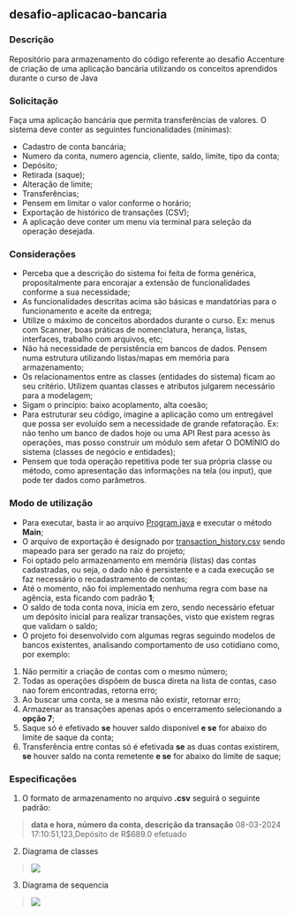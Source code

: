 ## desafio-aplicacao-bancaria
### Descrição
Repositório para armazenamento do código referente ao desafio Accenture de criação de uma aplicação bancária utilizando os conceitos aprendidos durante o curso de Java



### Solicitação
Faça uma aplicação bancária que permita transferências de valores. O sistema deve conter as seguintes funcionalidades (mínimas):

- Cadastro de conta bancária;
- Numero da conta, numero agencia, cliente, saldo, limite, tipo da conta;
- Depósito;
- Retirada (saque);
- Alteração de limite;
- Transferências;
- Pensem em limitar o valor conforme o horário;
- Exportação de histórico de transações (CSV);
- A aplicação deve conter um menu via terminal para seleção da operação desejada.

### Considerações
- Perceba que a descrição do sistema foi feita de forma genérica, propositalmente para encorajar a extensão de funcionalidades conforme a sua necessidade;
- As funcionalidades descritas acima são básicas e mandatórias para o funcionamento e aceite da entrega;
- Utilize o máximo de conceitos abordados durante o curso. Ex: menus com Scanner, boas práticas de nomenclatura, herança, listas, interfaces, trabalho com arquivos, etc;
- Não há necessidade de persistência em bancos de dados. Pensem numa estrutura utilizando listas/mapas em memória para armazenamento;
- Os relacionamentos entre as classes (entidades do sistema) ficam ao seu critério. Utilizem quantas classes e atributos julgarem necessário para a modelagem;
- Sigam o princípio: baixo acoplamento, alta coesão;
- Para estruturar seu código, imagine a aplicação como um entregável que possa ser evoluído sem a necessidade de grande refatoração. Ex: não tenho um banco de dados hoje ou uma API Rest para acesso às operações, mas posso construir um módulo sem afetar O DOMÍNIO do sistema (classes de negócio e entidades);
- Pensem que toda operação repetitiva pode ter sua própria classe ou método, como apresentação das informações na tela (ou input), que pode ter dados como parâmetros.

### Modo de utilização
- Para executar, basta ir ao arquivo [Program.java](src/main/java/application/Program.java) e executar o método **Main**;
- O arquivo de exportação é designado por [transaction_history.csv](transaction_history.csv) sendo mapeado para ser gerado na raiz do projeto;
- Foi optado pelo armazenamento em memória (listas) das contas cadastradas, ou seja, o dado não é persistente e a cada execução se faz necessário o recadastramento de contas;
- Até o momento, não foi implementado nenhuma regra com base na agência, esta ficando com padrão **1**;
- O saldo de toda conta nova, inicia em zero, sendo necessário efetuar um depósito inicial para realizar transações, visto que existem regras que validam o saldo;
- O projeto foi desenvolvido com algumas regras seguindo modelos de bancos existentes, analisando comportamento de uso cotidiano como, por exemplo:
1. Não permitir a criação de contas com o mesmo número;
2. Todas as operações dispõem de busca direta na lista de contas, caso nao forem encontradas, retorna erro;
3. Ao buscar uma conta, se a mesma não existir, retornar erro;
4. Armazenar as transações apenas após o encerramento selecionando a **opção 7**;
5. Saque só é efetivado **se** houver saldo disponível **e se** for abaixo do limite de saque da conta;
6. Transferência entre contas só é efetivada **se** as duas contas existirem, **se** houver saldo na conta remetente **e se** for abaixo do limite de saque;


### Especificações
1. O formato de armazenamento no arquivo **.csv** seguirá o seguinte padrão:
> **data e hora, número da conta, descrição da transação**
> 08-03-2024 17:10:51,123,Depósito de R$689.0 efetuado

2. Diagrama de classes 
> [![](https://mermaid.ink/img/pako:eNqVU01vwjAM_StRToyPw649TIJt0g6MC9VOvZjEFGttUiUpVYXgty80qShiaOyU-OXZfnbsAxdaIk-4KMDaN4LcQJmpzmJzIXStHDtkirEZWztDKmeiIFRuBSUGeEnWnVIDyoJwpNWJuYvx4R-1aQOTfCzIUYl2VZcbNAGVut4UyCAkW1JJbkAP6H3-AgpQAq8Uxqe0rTp8woRBcLjCJlY0iuc0iI_W6amvOHhtScnegf4i7wmbqOVX8l6TDCINCm3koGGBH7RfiBNmYY_pTStT_br-Gt2yJVbakrsSHFp1V8uENeR20kDzP6_uf7doFugaRBUpNng_FkLsQOU4H_z5A7mP_WAOutIP551hiRMh_fdfA2iFoeocoYub9VWwjD9nnI1nsxd_vZ1kNvavw_yZ4lNeoimBpN-jTo533KHfD574qwTznXGfxfOgdnrdKsETZ2qc8ro6K4trdw2-S_L5eLKFwnoQO_MzLuv5OP4AHflURg?type=png)](https://mermaid.live/edit#pako:eNqVU01vwjAM_StRToyPw649TIJt0g6MC9VOvZjEFGttUiUpVYXgty80qShiaOyU-OXZfnbsAxdaIk-4KMDaN4LcQJmpzmJzIXStHDtkirEZWztDKmeiIFRuBSUGeEnWnVIDyoJwpNWJuYvx4R-1aQOTfCzIUYl2VZcbNAGVut4UyCAkW1JJbkAP6H3-AgpQAq8Uxqe0rTp8woRBcLjCJlY0iuc0iI_W6amvOHhtScnegf4i7wmbqOVX8l6TDCINCm3koGGBH7RfiBNmYY_pTStT_br-Gt2yJVbakrsSHFp1V8uENeR20kDzP6_uf7doFugaRBUpNng_FkLsQOU4H_z5A7mP_WAOutIP551hiRMh_fdfA2iFoeocoYub9VWwjD9nnI1nsxd_vZ1kNvavw_yZ4lNeoimBpN-jTo533KHfD574qwTznXGfxfOgdnrdKsETZ2qc8ro6K4trdw2-S_L5eLKFwnoQO_MzLuv5OP4AHflURg)

3. Diagrama de sequencia
> [![](https://mermaid.ink/img/pako:eNq1UsFqQjEQ_JWwpwr2B3IQWtpjS0GPuSzJqqF9m-dmw6OI_258L4pg8dDSnLIzszOHnT34FAgsZNoVYk8vETeCnWNTX4-i0cceWc2HpJ-JJ-9TYb0lVoKc0WtM7Hiim4l5XCzOe9Z4IVR6p6EhD7NJ3MZRfOVljZBPEq6g88adkEB9ylH_FHHHfoi6DYLDf_nrSbkmeSYdiLjh-Tc5MIeOpMMY6tn3p30HuqWOHNj6DSifDhwfqg6LpuU3e7AqheZQ-lAv1SoCdo1f-YK-hqhJLiCN49tUrrFjhyMIidSN?type=png)](https://mermaid.live/edit#pako:eNq1UsFqQjEQ_JWwpwr2B3IQWtpjS0GPuSzJqqF9m-dmw6OI_258L4pg8dDSnLIzszOHnT34FAgsZNoVYk8vETeCnWNTX4-i0cceWc2HpJ-JJ-9TYb0lVoKc0WtM7Hiim4l5XCzOe9Z4IVR6p6EhD7NJ3MZRfOVljZBPEq6g88adkEB9ylH_FHHHfoi6DYLDf_nrSbkmeSYdiLjh-Tc5MIeOpMMY6tn3p30HuqWOHNj6DSifDhwfqg6LpuU3e7AqheZQ-lAv1SoCdo1f-YK-hqhJLiCN49tUrrFjhyMIidSN)
